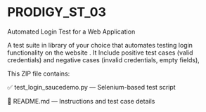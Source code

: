 # PRODIGY_ST_03
Automated Login Test for a Web Application

A test suite in library of your choice that
automates testing login functionality on the
website .
It Include positive test cases (valid
credentials) and negative cases (invalid
credentials, empty fields),

This ZIP file contains:

✅ test_login_saucedemo.py — Selenium-based test script

📄 README.md — Instructions and test case details
